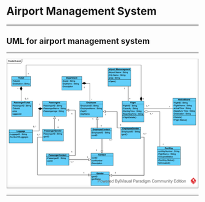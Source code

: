 # Airport Management System

----

## UML for airport management system

----

![](uml/uml%20airport%20management%20system.png)

----

